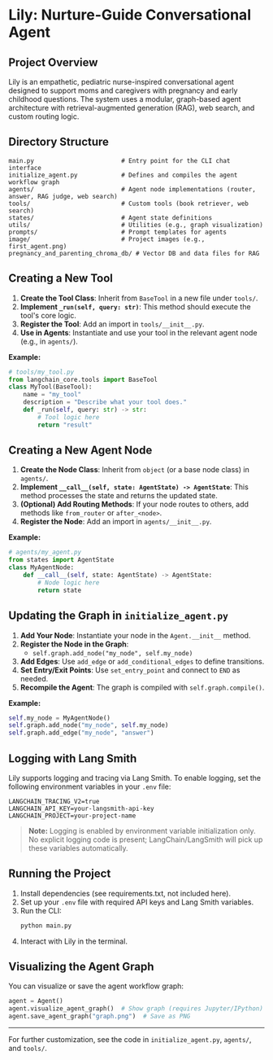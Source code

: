 # Lily: Nurture-Guide Conversational Agent

## Project Overview
Lily is an empathetic, pediatric nurse-inspired conversational agent designed to support moms and caregivers with pregnancy and early childhood questions. The system uses a modular, graph-based agent architecture with retrieval-augmented generation (RAG), web search, and custom routing logic.

## Directory Structure
```
main.py                        # Entry point for the CLI chat interface
initialize_agent.py            # Defines and compiles the agent workflow graph
agents/                        # Agent node implementations (router, answer, RAG judge, web search)
tools/                         # Custom tools (book retriever, web search)
states/                        # Agent state definitions
utils/                         # Utilities (e.g., graph visualization)
prompts/                       # Prompt templates for agents
image/                         # Project images (e.g., first_agent.png)
pregnancy_and_parenting_chroma_db/ # Vector DB and data files for RAG
```

## Creating a New Tool
1. **Create the Tool Class**: Inherit from `BaseTool` in a new file under `tools/`.
2. **Implement `_run(self, query: str)`**: This method should execute the tool's core logic.
3. **Register the Tool**: Add an import in `tools/__init__.py`.
4. **Use in Agents**: Instantiate and use your tool in the relevant agent node (e.g., in `agents/`).

**Example:**
```python
# tools/my_tool.py
from langchain_core.tools import BaseTool
class MyTool(BaseTool):
    name = "my_tool"
    description = "Describe what your tool does."
    def _run(self, query: str) -> str:
        # Tool logic here
        return "result"
```

## Creating a New Agent Node
1. **Create the Node Class**: Inherit from `object` (or a base node class) in `agents/`.
2. **Implement `__call__(self, state: AgentState) -> AgentState`**: This method processes the state and returns the updated state.
3. **(Optional) Add Routing Methods**: If your node routes to others, add methods like `from_router` or `after_<node>`.
4. **Register the Node**: Add an import in `agents/__init__.py`.

**Example:**
```python
# agents/my_agent.py
from states import AgentState
class MyAgentNode:
    def __call__(self, state: AgentState) -> AgentState:
        # Node logic here
        return state
```

## Updating the Graph in `initialize_agent.py`
1. **Add Your Node**: Instantiate your node in the `Agent.__init__` method.
2. **Register the Node in the Graph**:
   - `self.graph.add_node("my_node", self.my_node)`
3. **Add Edges**: Use `add_edge` or `add_conditional_edges` to define transitions.
4. **Set Entry/Exit Points**: Use `set_entry_point` and connect to `END` as needed.
5. **Recompile the Agent**: The graph is compiled with `self.graph.compile()`.

**Example:**
```python
self.my_node = MyAgentNode()
self.graph.add_node("my_node", self.my_node)
self.graph.add_edge("my_node", "answer")
```

## Logging with Lang Smith
Lily supports logging and tracing via Lang Smith. To enable logging, set the following environment variables in your `.env` file:

```
LANGCHAIN_TRACING_V2=true
LANGCHAIN_API_KEY=your-langsmith-api-key
LANGCHAIN_PROJECT=your-project-name
```

> **Note:** Logging is enabled by environment variable initialization only. No explicit logging code is present; LangChain/LangSmith will pick up these variables automatically.

## Running the Project
1. Install dependencies (see requirements.txt, not included here).
2. Set up your `.env` file with required API keys and Lang Smith variables.
3. Run the CLI:
   ```bash
   python main.py
   ```
4. Interact with Lily in the terminal.

## Visualizing the Agent Graph
You can visualize or save the agent workflow graph:
```python
agent = Agent()
agent.visualize_agent_graph()  # Show graph (requires Jupyter/IPython)
agent.save_agent_graph("graph.png")  # Save as PNG
```

---

For further customization, see the code in `initialize_agent.py`, `agents/`, and `tools/`. 